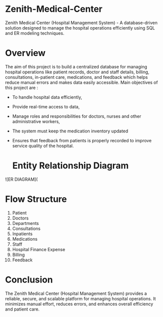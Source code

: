 # Zenith-Medical-Center
 Zenith Medical Center (Hospital Management System) -  A database-driven solution designed to manage the hospital operations efficiently  using SQL and ER modeling techniques.  

 # Overview
 The aim of this project is to build a centralized database for managing hospital operations like patient records, doctor and staff details, billing, consultations, in-patient care, medications, and feedback which helps reduce manual errors and makes data easily accessible. Main objectives of this project are :
 * To handle hospital data efficiently,
 * Provide real-time access to data,
 * Manage roles and responsibilities for doctors, nurses and other administrative workers,
 * The system must keep the medication inventory updated
 * Ensures that feedback from patients is properly recorded to improve service quality of the hospital.

   # Entity Relationship Diagram
![ER DIAGRAM](


  # Flow Structure
  1) Patient
  2) Doctors
  3) Departments
  4) Consultations
  5) Inpatients
  6) Medications
  7) Staff
  8) Hospital Finance Expense
  9) Billing
  10) Feedback

 # Conclusion

The Zenith Medical Center (Hospital Management System) provides a reliable, secure, and scalable platform for managing hospital operations. It minimizes manual effort, reduces errors, and enhances overall efficiency and patient care. 

